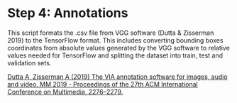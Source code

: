 # Step 4: Annotations

This script formats the .csv file from VGG software (Dutta & Zisserman 2019) to the TensorFlow format. This includes converting bounding boxes coordinates from absolute values generated by the VGG software to relative values needed for TensorFlow and splitting the dataset into train, test and validation sets.


<a href="https://dl.acm.org/doi/10.1145/3343031.3350535">Dutta A, Zisserman A (2019) The VIA annotation software for images, audio and video. MM 2019 - Proceedings of the 27th ACM International Conference on Multimedia, 2276–2279. </a>
